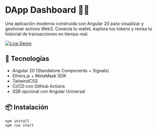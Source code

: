 # DApp Dashboard 🧠💸

Una aplicación moderna construida con Angular 20 para visualizar y gestionar activos Web3. Conecta tu wallet, explora tus tokens y revisa tu historial de transacciones en tiempo real.

[![Live Demo](https://img.shields.io/badge/Live-Demo-blue?style=for-the-badge)](https://stoicdev6.github.io/dapp-dashboard-angular20/)

## 🚀 Tecnologías

- Angular 20 (Standalone Components + Signals)
- Ethers.js + MetaMask SDK
- TailwindCSS
- CI/CD con GitHub Actions
- SSR opcional con Angular Universal

## 📦 Instalación

```bash
npm install
npm run start
```
